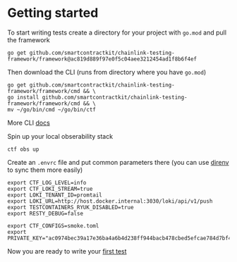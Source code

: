 # Getting started

To start writing tests create a directory for your project with `go.mod` and pull the framework
```
go get github.com/smartcontractkit/chainlink-testing-framework/framework@ac819d889f97e0f5c04aee3212454ad1f8b6f4ef
```

Then download the CLI (runs from directory where you have `go.mod`)
```
go get github.com/smartcontractkit/chainlink-testing-framework/framework/cmd && \
go install github.com/smartcontractkit/chainlink-testing-framework/framework/cmd && \
mv ~/go/bin/cmd ~/go/bin/ctf
```
More CLI [docs](./cli.md)


Spin up your local obserability stack
```
ctf obs up
```

Create an `.envrc` file and put common parameters there (you can use [direnv](https://direnv.net/) to sync them more easily)
```
export CTF_LOG_LEVEL=info
export CTF_LOKI_STREAM=true
export LOKI_TENANT_ID=promtail
export LOKI_URL=http://host.docker.internal:3030/loki/api/v1/push
export TESTCONTAINERS_RYUK_DISABLED=true
export RESTY_DEBUG=false

export CTF_CONFIGS=smoke.toml
export PRIVATE_KEY="ac0974bec39a17e36ba4a6b4d238ff944bacb478cbed5efcae784d7bf4f2ff80"
```

Now you are ready to write your [first test](./first_test.md)